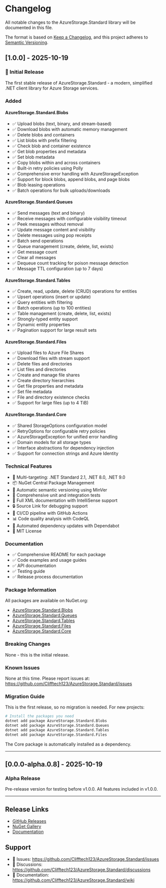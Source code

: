 # Changelog

All notable changes to the AzureStorage.Standard library will be documented in this file.

The format is based on [Keep a Changelog](https://keepachangelog.com/en/1.0.0/),
and this project adheres to [Semantic Versioning](https://semver.org/spec/v2.0.0.html).

## [1.0.0] - 2025-10-19

### 🎉 Initial Release

The first stable release of AzureStorage.Standard - a modern, simplified .NET client library for Azure Storage services.

### Added

#### AzureStorage.Standard.Blobs
- ✅ Upload blobs (text, binary, and stream-based)
- ✅ Download blobs with automatic memory management
- ✅ Delete blobs and containers
- ✅ List blobs with prefix filtering
- ✅ Check blob and container existence
- ✅ Get blob properties and metadata
- ✅ Set blob metadata
- ✅ Copy blobs within and across containers
- ✅ Built-in retry policies using Polly
- ✅ Comprehensive error handling with AzureStorageException
- ✅ Support for block blobs, append blobs, and page blobs
- ✅ Blob leasing operations
- ✅ Batch operations for bulk uploads/downloads

#### AzureStorage.Standard.Queues
- ✅ Send messages (text and binary)
- ✅ Receive messages with configurable visibility timeout
- ✅ Peek messages without removal
- ✅ Update message content and visibility
- ✅ Delete messages using pop receipts
- ✅ Batch send operations
- ✅ Queue management (create, delete, list, exists)
- ✅ Get message count
- ✅ Clear all messages
- ✅ Dequeue count tracking for poison message detection
- ✅ Message TTL configuration (up to 7 days)

#### AzureStorage.Standard.Tables
- ✅ Create, read, update, delete (CRUD) operations for entities
- ✅ Upsert operations (insert or update)
- ✅ Query entities with filtering
- ✅ Batch operations (up to 100 entities)
- ✅ Table management (create, delete, list, exists)
- ✅ Strongly-typed entity support
- ✅ Dynamic entity properties
- ✅ Pagination support for large result sets

#### AzureStorage.Standard.Files
- ✅ Upload files to Azure File Shares
- ✅ Download files with stream support
- ✅ Delete files and directories
- ✅ List files and directories
- ✅ Create and manage file shares
- ✅ Create directory hierarchies
- ✅ Get file properties and metadata
- ✅ Set file metadata
- ✅ File and directory existence checks
- ✅ Support for large files (up to 4 TiB)

#### AzureStorage.Standard.Core
- ✅ Shared StorageOptions configuration model
- ✅ RetryOptions for configurable retry policies
- ✅ AzureStorageException for unified error handling
- ✅ Domain models for all storage types
- ✅ Interface abstractions for dependency injection
- ✅ Support for connection strings and Azure Identity

### Technical Features

- 🎯 Multi-targeting: .NET Standard 2.1, .NET 8.0, .NET 9.0
- 📦 NuGet Central Package Management
- 🔄 Automatic semantic versioning using MinVer
- 🧪 Comprehensive unit and integration tests
- 📝 Full XML documentation with IntelliSense support
- 🔒 Source Link for debugging support
- 🚀 CI/CD pipeline with GitHub Actions
- 📊 Code quality analysis with CodeQL
- 🤖 Automated dependency updates with Dependabot
- 📄 MIT License

### Documentation

- ✅ Comprehensive README for each package
- ✅ Code examples and usage guides
- ✅ API documentation
- ✅ Testing guide
- ✅ Release process documentation

### Package Information

All packages are available on NuGet.org:
- [AzureStorage.Standard.Blobs](https://www.nuget.org/packages/AzureStorage.Standard.Blobs)
- [AzureStorage.Standard.Queues](https://www.nuget.org/packages/AzureStorage.Standard.Queues)
- [AzureStorage.Standard.Tables](https://www.nuget.org/packages/AzureStorage.Standard.Tables)
- [AzureStorage.Standard.Files](https://www.nuget.org/packages/AzureStorage.Standard.Files)
- [AzureStorage.Standard.Core](https://www.nuget.org/packages/AzureStorage.Standard.Core)

### Breaking Changes

None - this is the initial release.

### Known Issues

None at this time. Please report issues at: https://github.com/Clifftech123/AzureStorage.Standard/issues

### Migration Guide

This is the first release, so no migration is needed. For new projects:

```bash
# Install the packages you need
dotnet add package AzureStorage.Standard.Blobs
dotnet add package AzureStorage.Standard.Queues
dotnet add package AzureStorage.Standard.Tables
dotnet add package AzureStorage.Standard.Files
```

The Core package is automatically installed as a dependency.

---

## [0.0.0-alpha.0.8] - 2025-10-19

### Alpha Release

Pre-release version for testing before v1.0.0. All features included in v1.0.0.

---

## Release Links

- [GitHub Releases](https://github.com/Clifftech123/AzureStorage.Standard/releases)
- [NuGet Gallery](https://www.nuget.org/packages?q=AzureStorage.Standard)
- [Documentation](https://github.com/Clifftech123/AzureStorage.Standard)

## Support

- 📧 Issues: https://github.com/Clifftech123/AzureStorage.Standard/issues
- 💬 Discussions: https://github.com/Clifftech123/AzureStorage.Standard/discussions
- 📖 Documentation: https://github.com/Clifftech123/AzureStorage.Standard/wiki

